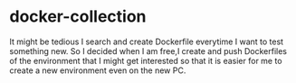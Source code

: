 # docker-collection
It might be tedious I search and create Dockerfile everytime I want to test something new.
So I decided when I am free,I create and push Dockerfiles of the environment that I might get interested 
so that it is  easier for me to create a new environment even on the new PC.
